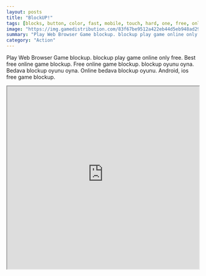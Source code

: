 ```yaml
---
layout: posts
title: "BlockUP!"
tags: [blocks, button, color, fast, mobile, touch, hard, one, free, online, games, oyna, game, free, games, play, play, games]
image: "https://img.gamedistribution.com/83f67be9512a422eb44d5eb948ad295e.jpg"
summary: "Play Web Browser Game blockup. blockup play game online only free. Best free online game blockup. Free online game blockup. blockup oyunu oyna. Bedava blockup oyunu oyna. Online bedava blockup oyunu. Android, ios free game blockup."
category: "Action"
---
```


Play Web Browser Game blockup. blockup play game online only free. Best free online game blockup. Free online game blockup. blockup oyunu oyna. Bedava blockup oyunu oyna. Online bedava blockup oyunu. Android, ios free game blockup.

<iframe width="100%" height="480px;" src="https://html5.gamedistribution.com/83f67be9512a422eb44d5eb948ad295e/"></iframe>